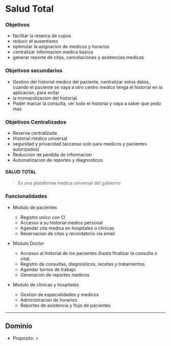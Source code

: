 # Salud Total

### Objetivos
- facilitar la reserca de cupos 
- reducir el ausentismo
- optimizar la asignacion de medicos y horarios
- centralizar informacion medica basica 
- generar reporte de citas, cancelaciones y asistencias medicas 

### Objetivos secundarios 
- Gestion del historial medico del paciente, centralizar estos datos, cuando el paciente se vaya a otro centro medico tenga el historial en la aplicacion, para evitar 
- la monopolizacion del historial. 
- Poder marcar la consulta, ver todo el historial y vaya a saber que pedo mas 

### Objetivos Centralizados
- Reserva centralizada
- Historial medico universal 
- seguridad y privacidad (accesso solo para medicos y pacientes autorizados)
- Reduccion de perdida de informacion 
- Automatizacion de reportes y diagnosticos

#### SALUD TOTAL 
> Es una plataforma medica universal del gobierno 

### Funcionalidades
- Modulo de pacientes
    - Registro unico con CI 
    - Accesso a su historial medico personal
    - Agendar cita medica en hospitales o clinicas 
    - Reservacion de citas y recordatorio via email
- Modulo Doctor
    - Accesso al historial de los pacientes (hasta finalizar la consulta o cita)
    - Registro de consultas, diagnosticos, recetas y tratamientos
    - Agendar turnos de trabajo
    - Generacion de reportes medicos

- Modulo de clinicas y hospitales
    - Gestion de especialidades y medicos  
    - Administracion de horarios 
    - Reportes de asistencia y flujo de pacientes

---
## Dominio
- Proposito: > 